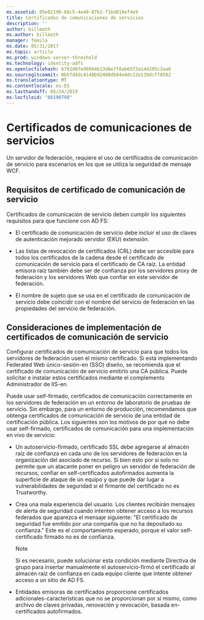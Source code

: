 ```yaml
---
ms.assetid: 95e82190-68c5-4e40-87b1-f1bd816ef4e9
title: Certificados de comunicaciones de servicios
description: ''
author: billmath
ms.author: billmath
manager: femila
ms.date: 05/31/2017
ms.topic: article
ms.prod: windows-server-threshold
ms.technology: identity-adfs
ms.openlocfilehash: b781d6fe99864b13d6e7f8ab65f3a14d205c2aa6
ms.sourcegitcommit: 0b5fd4dc4148b92480db04e4dc22e139dcff8582
ms.translationtype: MT
ms.contentlocale: es-ES
ms.lasthandoff: 05/24/2019
ms.locfileid: "66190798"
---
```

# <a name="service-communications-certificates"></a>Certificados de comunicaciones de servicios

Un servidor de federación, requiere el uso de certificados de comunicación de servicio para escenarios en los que se utiliza la seguridad de mensaje WCF.  
  
## <a name="service-communication-certificate-requirements"></a>Requisitos de certificado de comunicación de servicio  
Certificados de comunicación de servicio deben cumplir los siguientes requisitos para que funcione con AD FS:  
  
-   El certificado de comunicación de servicio debe incluir el uso de claves de autenticación mejorado servidor \(EKU\) extensión.  
  
-   Las listas de revocación de certificados \(CRL\) debe ser accesible para todos los certificados de la cadena desde el certificado de comunicación de servicio para el certificado de CA raíz. La entidad emisora raíz también debe ser de confianza por los servidores proxy de federación y los servidores Web que confiar en este servidor de federación.  
  
-   El nombre de sujeto que se usa en el certificado de comunicación de servicio debe coincidir con el nombre del servicio de federación en las propiedades del servicio de federación.  
  
## <a name="deployment-considerations-for-service-communication-certificates"></a>Consideraciones de implementación de certificados de comunicación de servicio  
Configurar certificados de comunicación de servicio para que todos los servidores de federación usen el mismo certificado. Si está implementando Federated Web único\-sesión\-en \(SSO\) diseño, se recomienda que el certificado de comunicación de servicio emitirlo una CA pública. Puede solicitar e instalar estos certificados mediante el complemento Administrador de IIS\-en.  
  
Puede usar self\-firmado, certificados de comunicación correctamente en los servidores de federación en un entorno de laboratorio de pruebas de servicio. Sin embargo, para un entorno de producción, recomendamos que obtenga certificados de comunicación de servicio de una entidad de certificación pública. Los siguientes son los motivos de por qué no debe usar self\-firmado, certificados de comunicación para una implementación en vivo de servicio:  
  
-   Un autoservicio\-firmado, certificado SSL debe agregarse al almacén raíz de confianza en cada uno de los servidores de federación en la organización del asociado de recurso. Si bien esto por sí solo no permite que un atacante poner en peligro un servidor de federación de recursos, confiar en self\-certificados autofirmados aumenta la superficie de ataque de un equipo y que puede dar lugar a vulnerabilidades de seguridad si el firmante del certificado no es Trustworthy.  
  
-   Crea una mala experiencia del usuario. Los clientes recibirán mensajes de alerta de seguridad cuando intenten obtener acceso a los recursos federados que aparezca el mensaje siguiente: "El certificado de seguridad fue emitido por una compañía que no ha depositado su confianza." Este es el comportamiento esperado, porque el valor self\-certificado firmado no es de confianza.  
  
    > [!NOTE]  
    > Si es necesario, puede solucionar esta condición mediante Directiva de grupo para insertar manualmente el autoservicio\-firmó el certificado al almacén raíz de confianza en cada equipo cliente que intente obtener acceso a un sitio de AD FS.  
  
-   Entidades emisoras de certificados proporcione certificados adicionales\-características que no se proporcionan por sí mismo, como archivo de claves privadas, renovación y revocación, basada en\-certificados autofirmados.  
  

